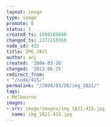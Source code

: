 ```yaml
---
layout: image
type: image
promote: 0
status: 1
created_ts: 1080280800
changed_ts: 1372159368
node_id: 415
title: IMG_1821
author: anj
created: '2004-03-26'
changed: '2013-06-25'
redirect_from:
- "/node/415/"
permalink: "/2004/03/26/img_1821/"
tags:
- Melbourne
images:
- src: image/images/img_1821-415.jpg
  name: img_1821-415.jpg
---
```


